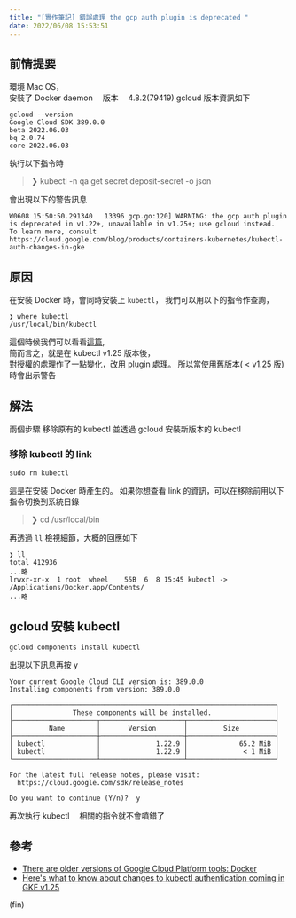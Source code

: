 ```yaml
---
title: "[實作筆記] 錯誤處理 the gcp auth plugin is deprecated "
date: 2022/06/08 15:53:51
---
```


## 前情提要

環境 Mac OS，  
安裝了
Docker daemon 　版本　 4.8.2(79419)
gcloud
版本資訊如下

```shell
gcloud --version
Google Cloud SDK 389.0.0
beta 2022.06.03
bq 2.0.74
core 2022.06.03
```

執行以下指令時

> ❯ kubectl -n qa get secret deposit-secret -o json

會出現以下的警告訊息

```shell
W0608 15:50:50.291340   13396 gcp.go:120] WARNING: the gcp auth plugin is deprecated in v1.22+, unavailable in v1.25+; use gcloud instead.
To learn more, consult https://cloud.google.com/blog/products/containers-kubernetes/kubectl-auth-changes-in-gke
```

## 原因

在安裝 Docker 時，會同時安裝上 `kubectl`，
我們可以用以下的指令作查詢，

```shell
❯ where kubectl
/usr/local/bin/kubectl
```

這個時候我們可以看看[這篇](https://cloud.google.com/blog/products/containers-kubernetes/kubectl-auth-changes-in-gke),  
簡而言之，就是在 kubectl v1.25 版本後，  
對授權的處理作了一點變化，改用 plugin 處理。
所以當使用舊版本( < v1.25 版)時會出示警告

## 解法

兩個步驟
移除原有的 kubectl 並透過 gcloud 安裝新版本的 kubectl

### 移除 kubectl 的 link

```shell
sudo rm kubectl
```

這是在安裝 Docker 時產生的。
如果你想查看 link 的資訊，可以在移除前用以下指令切換到系統目錄

> ❯ cd /usr/local/bin

再透過 `ll` 檢視細節，大概的回應如下

```shell
❯ ll
total 412936
...略
lrwxr-xr-x  1 root  wheel    55B  6  8 15:45 kubectl -> /Applications/Docker.app/Contents/
...略
```

## gcloud 安裝 kubectl

```shell
gcloud components install kubectl
```

出現以下訊息再按 y

```shell
Your current Google Cloud CLI version is: 389.0.0
Installing components from version: 389.0.0

┌──────────────────────────────────────────────────────────────────┐
│               These components will be installed.                │
├─────────────────────┬─────────────────────┬──────────────────────┤
│         Name        │       Version       │         Size         │
├─────────────────────┼─────────────────────┼──────────────────────┤
│ kubectl             │              1.22.9 │             65.2 MiB │
│ kubectl             │              1.22.9 │              < 1 MiB │
└─────────────────────┴─────────────────────┴──────────────────────┘

For the latest full release notes, please visit:
  https://cloud.google.com/sdk/release_notes

Do you want to continue (Y/n)?  y
```

再次執行 kubectl 　相關的指令就不會噴錯了

## 參考

- [There are older versions of Google Cloud Platform tools: Docker](https://stackoverflow.com/questions/53597361/there-are-older-versions-of-google-cloud-platform-tools-docker)
- [Here's what to know about changes to kubectl authentication coming in GKE v1.25](https://cloud.google.com/blog/products/containers-kubernetes/kubectl-auth-changes-in-gke)

(fin)
